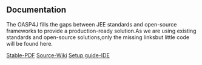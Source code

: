 ## Documentation
The OASP4J fills the gaps between JEE standards and open-source frameworks to provide a production-ready solution.As we are using existing standards 
and open-source solutions,only the missing linksbut little code will be found here.

[Stable-PDF](http://oasp.github.io/oasp4j_content/2.3.0/OASP4J.pdf)
[Source-Wiki](https://github.com/oasp/oasp4j/wiki)
[Setup guide-IDE](https://github.com/oasp/oasp4j/wiki/oasp-ide-setup)